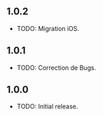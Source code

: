 ## 1.0.2

* TODO: Migration iOS.

## 1.0.1

* TODO: Correction de Bugs.

## 1.0.0

* TODO: Initial release.
